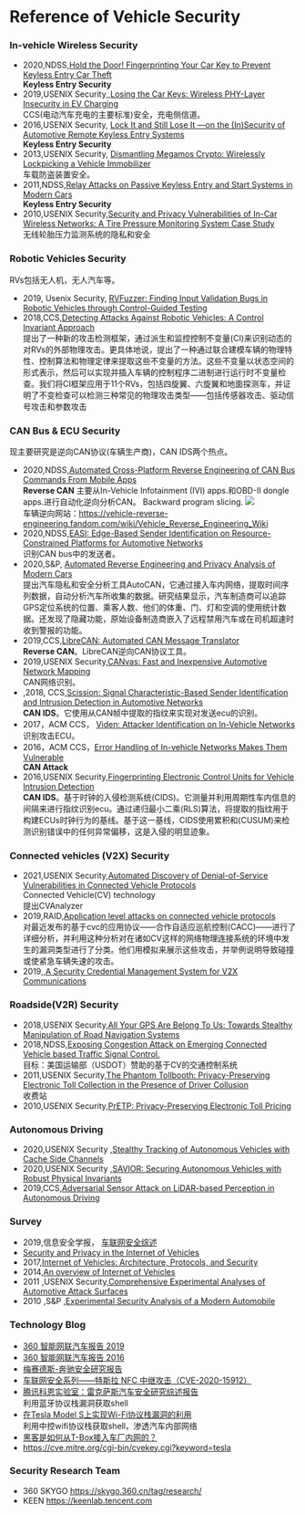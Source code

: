 # Reference of Vehicle Security

### In-vehicle Wireless Security
- 2020,NDSS,[Hold the Door! Fingerprinting Your Car Key to Prevent Keyless Entry Car Theft](https://www.ndss-symposium.org/ndss-paper/hold-the-door-fingerprinting-your-car-key-to-prevent-keyless-entry-car-theft/)   
**Keyless Entry Security**
- 2019,USENIX Security,,[Losing the Car Keys: Wireless PHY-Layer Insecurity in EV Charging](https://www.usenix.org/conference/usenixsecurity19/presentation/baker)   
CCS(电动汽车充电的主要标准)安全，充电侧信道。
- 2016,USENIX Security, [Lock It and Still Lose It —on the (In)Security of Automotive Remote Keyless Entry Systems](https://www.usenix.org/conference/usenixsecurity16/technical-sessions/presentation/garcia)   
**Keyless Entry Security**
- 2013,USENIX Security, [Dismantling Megamos Crypto: Wirelessly Lockpicking a Vehicle Immobilizer](https://www.usenix.org/conference/usenixsecurity15/technical-sessions/presentation/verdult-dnp)   
车载防盗装置安全。
- 2011,NDSS,[Relay Attacks on Passive Keyless Entry and Start Systems in Modern Cars](https://www.ndss-symposium.org/ndss2011/relay-attacks-on-passive-keyless-entry-and-start-systems-in-modern-cars)   
**Keyless Entry Security**    
- 2010,USENIX Security,[Security and Privacy Vulnerabilities of In-Car Wireless Networks: A Tire Pressure Monitoring System Case Study](https://www.usenix.org/legacy/events/sec10/tech/full_papers/Rouf.pdf)   
无线轮胎压力监测系统的隐私和安全

### Robotic Vehicles Security
RVs包括无人机，无人汽车等。
- 2019, Usenix Security, [RVFuzzer: Finding Input Validation Bugs in Robotic Vehicles through Control-Guided Testing](https://www.usenix.org/system/files/sec19-kim.pdf)
- 2018,CCS,[Detecting Attacks Against Robotic Vehicles: A Control Invariant Approach](https://dl.acm.org/doi/10.1145/3243734.3243752)   
提出了一种新的攻击检测框架，通过派生和监控控制不变量(CI)来识别动态的对RVs的外部物理攻击。更具体地说，提出了一种通过联合建模车辆的物理特性、控制算法和物理定律来提取这些不变量的方法。这些不变量以状态空间的形式表示，然后可以实现并插入车辆的控制程序二进制进行运行时不变量检查。我们将CI框架应用于11个RVs，包括四旋翼、六旋翼和地面探测车，并证明了不变检查可以检测三种常见的物理攻击类型——包括传感器攻击、驱动信号攻击和参数攻击

### CAN Bus & ECU Security
现主要研究是逆向CAN协议(车辆生产商)，CAN IDS两个热点。
- 2020,NDSS,[Automated Cross-Platform Reverse Engineering of CAN Bus Commands From Mobile Apps](http://secpaper.cn/download?type=pdf&name=2060814796_NDSS_20_Automated_Cross_Platform_Reverse_Engineering_of_CAN_Bus_Commands_From_Mobile_Apps)   
**Reverse CAN**
主要从In-Vehicle Infotainment (IVI) apps.和OBD-II dongle apps.进行自动化逆向分析CAN。
Backward program slicing. 
![](https://raw.githubusercontent.com/ReAbout/Reference-Vehicle-Security/main/img/2020_1.png?token=ACHGSPLXOZKAMJUZJ3OE3HC73GB3G)     
车辆逆向网站：https://vehicle-reverse-engineering.fandom.com/wiki/Vehicle_Reverse_Engineering_Wiki     
- 2020,NDSS,[EASI: Edge-Based Sender Identification on Resource-Constrained Platforms for Automotive Networks](https://www.ndss-symposium.org/ndss-paper/easi-edge-based-sender-identification-on-resource-constrained-platforms-for-automotive-networks/)   
识别CAN bus中的发送者。
- 2020,S&P, [Automated Reverse Engineering and Privacy Analysis of Modern Cars](https://ieeexplore.ieee.org/stamp/stamp.jsp?tp=&arnumber=9152789)    
提出汽车隐私和安全分析工具AutoCAN，它通过接入车内网络，提取时间序列数据，自动分析汽车所收集的数据。研究结果显示，汽车制造商可以追踪GPS定位系统的位置、乘客人数、他们的体重、门、灯和空调的使用统计数据。还发现了隐藏功能，原始设备制造商嵌入了远程禁用汽车或在司机超速时收到警报的功能。
- 2019,CCS,[LibreCAN: Automated CAN Message Translator](https://doi.org/10.1145/3319535.3363190)    
**Reverse CAN**。LibreCAN逆向CAN协议工具。
- 2019,USENIX Security,[CANvas: Fast and Inexpensive Automotive Network Mapping](https://www.usenix.org/conference/usenixsecurity19/presentation/kulandaivel)     
CAN网络识别。
- ,2018, CCS,[Scission: Signal Characteristic-Based Sender Identification and Intrusion Detection in Automotive Networks](https://dl.acm.org/doi/abs/10.1145/3243734.3243751)    
**CAN IDS**。它使用从CAN帧中提取的指纹来实现对发送ecu的识别。    
- 2017，ACM CCS， [Viden: Attacker Identification on In-Vehicle Networks ](http://secpaper.cn/download?type=pdf&name=1610073715_CCS17_Viden__Attacker_Identification_on_In_Vehicle_Networks)    
识别攻击ECU。   
- 2016，ACM CCS，[Error Handling of In-vehicle Networks Makes Them Vulnerable](http://secpaper.cn/download?type=pdf&name=3662890634_CCS16_Error_Handling_of_In_vehicle_Networks_Makes_Them_Vulnerable)   
**CAN Attack**   
- 2016,USENIX Security,[Fingerprinting Electronic Control Units for Vehicle Intrusion Detection](https://www.usenix.org/conference/usenixsecurity16/technical-sessions/presentation/cho)   
**CAN IDS**。基于时钟的入侵检测系统(CIDS)。它测量并利用周期性车内信息的间隔来进行指纹识别ecu。通过递归最小二乘(RLS)算法，将提取的指纹用于构建ECUs时钟行为的基线。基于这一基线，CIDS使用累积和(CUSUM)来检测识别错误中的任何异常偏移，这是入侵的明显迹象。   

### Connected vehicles (V2X) Security
- 2021,USENIX Security,[Automated Discovery of Denial-of-Service Vulnerabilities in Connected Vehicle
Protocols](https://www.usenix.org/conference/usenixsecurity21/presentation/hu-shengtuo)     
Connected Vehicle(CV) technology    
提出CVAnalyzer   
- 2019,RAID,[Application level attacks on connected vehicle protocols](https://www.usenix.org/system/files/raid2019-abdo.pdf)     
对最近发布的基于cvc的应用协议——合作自适应巡航控制(CACC)——进行了详细分析，并利用这种分析对在诸如CV这样的网络物理连接系统的环境中发生的漏洞类型进行了分类。他们用模拟来展示这些攻击，并举例说明导致碰撞或使紧急车辆失速的攻击。
- 2019,,[A Security Credential Management System for V2X Communications](https://link.springer.com/chapter/10.1007/978-3-319-94785-3_4)   

### Roadside(V2R) Security
- 2018,USENIX Security,[All Your GPS Are Belong To Us: Towards Stealthy Manipulation of Road Navigation Systems](https://www.usenix.org/conference/usenixsecurity18/presentation/zeng)       
-  2018,NDSS,[Exposing Congestion Attack on Emerging Connected Vehicle based Traffic Signal Control.](http://wp.internetsociety.org/ndss/wp-content/uploads/sites/25/2018/02/ndss2018_01B-2_Chen_paper.pdf)     
目标：美国运输部（USDOT）赞助的基于CV的交通控制系统 
- 2011,USENIX Security,[The Phantom Tollbooth: Privacy-Preserving Electronic Toll Collection in the Presence of Driver Collusion](http://static.usenix.org/events/sec11/tech/full_papers/Meiklejohn.pdf)       
收费站 
- 2010,USENIX Security,[PrETP: Privacy-Preserving Electronic Toll Pricing](http://www.usenix.org/events/sec10/tech/full_papers/Balasch.pdf)     


###  Autonomous Driving
- 2020,USENIX Security ,[Stealthy Tracking of Autonomous Vehicles with Cache Side Channels](https://www.usenix.org/conference/usenixsecurity20/presentation/luo)  
- 2020,USENIX Security ,[SAVIOR: Securing Autonomous Vehicles with Robust Physical Invariants](https://www.usenix.org/conference/usenixsecurity20/presentation/quinonez)   
- 2019,CCS,[Adversarial Sensor Attack on LiDAR-based Perception in Autonomous Driving](https://doi.org/10.1145/3319535.3339815)   


### Survey
- 2019,信息安全学报， [车联网安全综述](http://jcs.iie.ac.cn/xxaqxb/ch/reader/create_pdf.aspx?file_no=20190302&year_id=2019&quarter_id=3&falg=1)
- [Security and Privacy in the Internet of Vehicles](https://ieeexplore.ieee.org/abstract/document/7428337)
- 2017,[Internet of Vehicles: Architecture, Protocols, and Security](https://ieeexplore.ieee.org/abstract/document/7892008)
- 2014,[An overview of Internet of Vehicles](https://ieeexplore.ieee.org/abstract/document/6969789)
- 2011 ,USENIX Security,[Comprehensive Experimental Analyses of Automotive Attack Surfaces](http://static.usenix.org/events/sec11/tech/full_papers/Checkoway.pdf)
- 2010 ,S&P ,[Experimental Security Analysis of a Modern Automobile](https://doi.org/10.1109/SP.2010.34)


### Technology Blog
- [360 智能网联汽车报告 2019](https://skygo.360.cn/360-skygo-2019-icv-cybersecurity-annual-report/)   
- [360 智能网联汽车报告 2016](http://beijing.xstore.qihu.com/360report/2016%E6%99%BA%E8%83%BD%E7%BD%91%E8%81%94%E6%B1%BD%E8%BD%A6%E4%BF%A1%E6%81%AF%E5%AE%89%E5%85%A8%E5%B9%B4%E5%BA%A6%E6%8A%A5%E5%91%8A.pdf?response-content-disposition=attachment%3B%20filename%3D2016%E6%99%BA%E8%83%BD%E7%BD%91%E8%81%94%E6%B1%BD%E8%BD%A6%E4%BF%A1%E6%81%AF%E5%AE%89%E5%85%A8%E5%B9%B4%E5%BA%A6%E6%8A%A5%E5%91%8A.pdf&X-Amz-Content-Sha256=UNSIGNED-PAYLOAD&X-Amz-Algorithm=AWS4-HMAC-SHA256&X-Amz-Credential=c45cea910ed26c418079beef529f2f2b%2F20201208%2Fbeijing%2Fs3%2Faws4_request&X-Amz-Date=20201208T001044Z&X-Amz-SignedHeaders=host&X-Amz-Expires=43200&X-Amz-Signature=db283fd770b28437613cd7b20172161aaff69f8f4eec179eac53d15ea06e94e2)   
- [梅赛德斯-奔驰安全研究报告](https://skygo.360.cn/mercedes-benz-research-report/)   
- [车联网安全系列——特斯拉 NFC 中继攻击（CVE-2020-15912）](https://www.anquanke.com/post/id/213885)     
- [腾讯科恩实验室：雷克萨斯汽车安全研究综述报告](https://keenlab.tencent.com/zh/2020/03/30/Tencent-Keen-Security-Lab-Experimental-Security-Assessment-on-Lexus-Cars/)   
利用蓝牙协议栈漏洞获取shell
-  [在Tesla Model S上实现Wi-Fi协议栈漏洞的利用](https://keenlab.tencent.com/zh/2020/01/02/exploiting-wifi-stack-on-tesla-model-s/)    
利用中控wifi协议栈获取shell，渗透汽车内部网络
- [黑客是如何从T-Box接入车厂内网的？](https://skygo.360.cn/penetrate-intranet-via-tbox/)    
- https://cve.mitre.org/cgi-bin/cvekey.cgi?keyword=tesla

### Security Research Team

- 360 SKYGO https://skygo.360.cn/tag/research/
- KEEN https://keenlab.tencent.com


